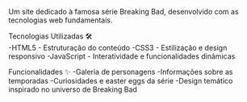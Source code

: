 Um site dedicado à famosa série Breaking Bad, desenvolvido com as tecnologias web fundamentais.

Tecnologias Utilizadas 🛠️
<br>
-HTML5 - Estruturação do conteúdo
-CSS3 - Estilização e design responsivo
-JavaScript - Interatividade e funcionalidades dinâmicas

Funcionalidades ✨
-Galeria de personagens
-Informações sobre as temporadas
-Curiosidades e easter eggs da série
-Design temático inspirado no universo de Breaking Bad
